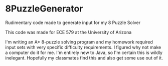 # 8PuzzleGenerator
Rudimentary code made to generate input for my 8 Puzzle Solver

This code was made for ECE 579 at the University of Arizona

I'm writing an A* 8-puzzle solving program and my homework required input sets with very specific difficulty requirements.
I figured why not make a computer do it for me. I'm entirely new to Java, so I'm certain this is wildly inelegant. Hopefully my classmates find this and also get some use out of it. 


